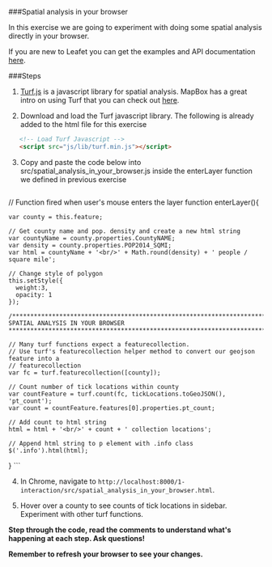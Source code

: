 ###Spatial analysis in your browser

In this exercise we are going to experiment with doing some spatial analysis directly in your browser.
 
If you are new to Leafet you can get the examples and API documentation [here](http://leafletjs.com/).

###Steps

1. [Turf.js](http://turfjs.org/) is a javascript library for spatial analysis. MapBox has a great intro on using Turf that you can check out [here](https://www.mapbox.com/help/intro-to-turf/).

2. Download and load the Turf javascript library. The following is already added to the html file for this exercise

 ```html
    <!-- Load Turf Javascript -->
    <script src="js/lib/turf.min.js"></script>
 ```

3. Copy and paste the code below into src/spatial_analysis_in_your_browser.js inside the enterLayer function we defined in previous exercise

    ```javascript
// Function fired when user's mouse enters the layer
  function enterLayer(){

    var county = this.feature;

    // Get county name and pop. density and create a new html string
    var countyName = county.properties.CountyNAME;
    var density = county.properties.POP2014_SQMI;
    var html = countyName + '<br/>' + Math.round(density) + ' people / square mile';

    // Change style of polygon
    this.setStyle({
      weight:3,
      opacity: 1
    });
    
    /********************************************************************************
    SPATIAL ANALYSIS IN YOUR BROWSER
    ********************************************************************************/

    // Many turf functions expect a featurecollection. 
    // Use turf's featurecollection helper method to convert our geojson feature into a
    // featurecollection
    var fc = turf.featurecollection([county]);

    // Count number of tick locations within county
    var countFeature = turf.count(fc, tickLocations.toGeoJSON(), 'pt_count');
    var count = countFeature.features[0].properties.pt_count;

    // Add count to html string
    html = html + '<br/>' + count + ' collection locations';

    // Append html string to p element with .info class
    $('.info').html(html);

  }
    ```

4. In Chrome, navigate to `http://localhost:8000/1-interaction/src/spatial_analysis_in_your_browser.html`. 

5. Hover over a county to see counts of tick locations in sidebar. Experiment with other turf functions.


__Step through the code, read the comments to understand what's happening at each step. Ask questions!__

__Remember to refresh your browser to see your changes.__
